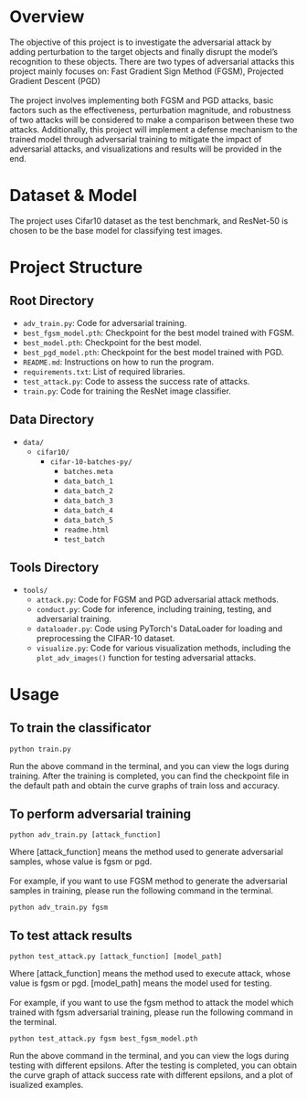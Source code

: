 # Overview
The objective of this project is to investigate the adversarial attack by adding perturbation to the target objects and finally disrupt the model’s recognition to these objects. There are two types of adversarial attacks this project mainly focuses on: Fast Gradient Sign Method (FGSM), Projected Gradient Descent (PGD)</br></br>
The project involves implementing both FGSM and PGD attacks, basic factors such as the effectiveness, perturbation magnitude, and robustness of two attacks will be considered to make a comparison between these two attacks. Additionally, this project will implement a defense mechanism to the trained model through adversarial training to mitigate the impact of adversarial attacks, and visualizations and results will be provided in the end.
# Dataset & Model
The project uses Cifar10 dataset as the test benchmark, and ResNet-50 is chosen to be the base model for classifying test images. 

# Project Structure

## Root Directory
- `adv_train.py`: Code for adversarial training.
- `best_fgsm_model.pth`: Checkpoint for the best model trained with FGSM.
- `best_model.pth`: Checkpoint for the best model.
- `best_pgd_model.pth`: Checkpoint for the best model trained with PGD.
- `README.md`: Instructions on how to run the program.
- `requirements.txt`: List of required libraries.
- `test_attack.py`: Code to assess the success rate of attacks.
- `train.py`: Code for training the ResNet image classifier.

## Data Directory
- `data/`
  - `cifar10/`
    - `cifar-10-batches-py/`
      - `batches.meta`
      - `data_batch_1`
      - `data_batch_2`
      - `data_batch_3`
      - `data_batch_4`
      - `data_batch_5`
      - `readme.html`
      - `test_batch`

## Tools Directory
- `tools/`
  - `attack.py`: Code for FGSM and PGD adversarial attack methods.
  - `conduct.py`: Code for inference, including training, testing, and adversarial training.
  - `dataloader.py`: Code using PyTorch's DataLoader for loading and preprocessing the CIFAR-10 dataset.
  - `visualize.py`: Code for various visualization methods, including the `plot_adv_images()` function for testing adversarial attacks.
# Usage
## To train the classificator
```shell
python train.py
```
Run the above command in the terminal, and you can view the logs during training. After the training is completed, you can find the checkpoint file in the default path and obtain the curve graphs of train loss and accuracy.
## To perform adversarial training
```shell
python adv_train.py [attack_function]
```
Where [attack_function] means the method used to generate adversarial samples, whose value is fgsm or pgd. </br></br>
For example, if you want to use FGSM method to generate the adversarial samples in training, please run the following command in the terminal.
```shell
python adv_train.py fgsm
```
## To test attack results
```shell
python test_attack.py [attack_function] [model_path]
```
Where [attack_function] means the method used to execute attack, whose value is fgsm or pgd. [model_path] means the model used for testing.</br></br>
For example, if you want to use the fgsm method to attack the model which trained with fgsm adversarial training, please run the following command in the terminal.
```shell
python test_attack.py fgsm best_fgsm_model.pth
```
Run the above command in the terminal, and you can view the logs during testing with different epsilons. After the testing is completed, you can obtain the curve graph of attack success rate with different epsilons, and a plot of isualized examples.